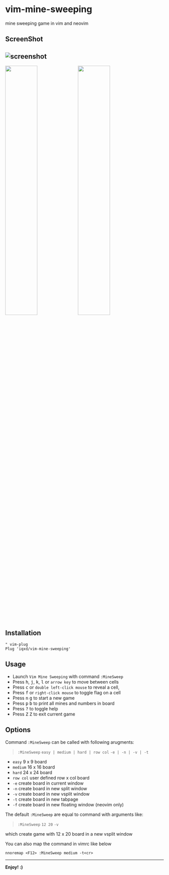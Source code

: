 # vim-mine-sweeping
mine sweeping game in vim and neovim

## ScreenShot
![screenshot](https://user-images.githubusercontent.com/13008913/111640012-bcad0800-8836-11eb-85c3-bf20af90c1ba.png)
-
<img src="https://user-images.githubusercontent.com/13008913/111631101-fe858080-882d-11eb-9484-baa544087f20.png" width = "45%" />     <img src="https://user-images.githubusercontent.com/13008913/111631149-09401580-882e-11eb-8a99-4fde0197c892.png" width = "45%" />


## Installation
```vimscript
" vim-plug
Plug 'iqxd/vim-mine-sweeping'
```
## Usage
* Launch `Vim Mine Sweeping` with command `:MineSweep`
* Press <kbd>h</kbd>, <kbd>j</kbd>, <kbd>k</kbd>, <kbd>l</kbd> or `arrow key` to move between cells
* Press <kbd>c</kbd> or `double left-click mouse` to reveal a cell, 
* Press <kbd>f</kbd> or `right-click mouse` to toggle flag on a cell
* Press <kbd>n</kbd> <kbd>g</kbd> to start a new game
* Press <kbd>p</kbd> <kbd>b</kbd> to print all mines and numbers in board
* Press <kbd>?</kbd> to toggle help
* Press <kbd>Z</kbd> <kbd>Z</kbd> to exit current game

## Options
Command `:MineSweep` can be called with following arugments:
> `:MineSweep`  `easy | medium | hard | row col`  `-e | -n | -v | -t`
* `easy`  9 x 9 board
* `medium`  16 x 16 board
* `hard`  24 x 24 board
* `row col` user defined row x col board
* `-e` create board in current window
* `-n` create board in new split window
* `-v` create board in new vsplit window
* `-t` create board in new tabpage
* `-f` create board in new floating window (neovim only)

The default `:MineSweep` are equal to command with arguments like:
> `:MineSweep` `12 20` `-v`

which create game with 12 x 20 board in a new vsplit window

You can also map the command in vimrc like below
```vimscript
nnoremap <F12> :MineSweep medium -t<cr>
```

---
**Enjoy!  :)**


